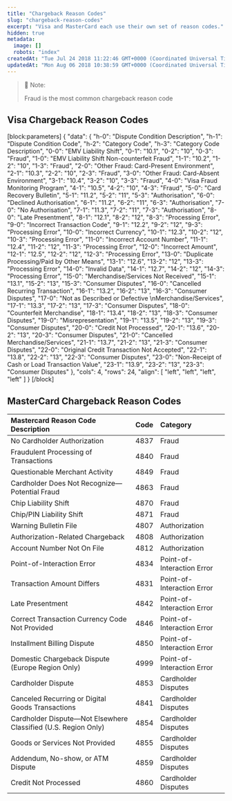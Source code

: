 ```yaml
---
title: "Chargeback Reason Codes"
slug: "chargeback-reason-codes"
excerpt: "Visa and MasterCard each use their own set of reason codes."
hidden: true
metadata: 
  image: []
  robots: "index"
createdAt: "Tue Jul 24 2018 11:22:46 GMT+0000 (Coordinated Universal Time)"
updatedAt: "Mon Aug 06 2018 10:38:59 GMT+0000 (Coordinated Universal Time)"
---
```

> 🚧 Note:
> 
> Fraud is the most common chargeback reason code

## Visa Chargeback Reason Codes

[block:parameters]
{
  "data": {
    "h-0": "Dispute Condition Description",
    "h-1": "Dispute Condition Code",
    "h-2": "Category Code",
    "h-3": "Category Code Description",
    "0-0": "EMV Liability Shift",
    "0-1": "10.1",
    "0-2": "10",
    "0-3": "Fraud",
    "1-0": "EMV Liability Shift Non-counterfeit Fraud",
    "1-1": "10.2",
    "1-2": "10",
    "1-3": "Fraud",
    "2-0": "Other Fraud: Card-Present Environment",
    "2-1": "10.3",
    "2-2": "10",
    "2-3": "Fraud",
    "3-0": "Other Fraud: Card-Absent Environment",
    "3-1": "10.4",
    "3-2": "10",
    "3-3": "Fraud",
    "4-0": "Visa Fraud Monitoring Program",
    "4-1": "10.5",
    "4-2": "10",
    "4-3": "Fraud",
    "5-0": "Card Recovery Bulletin",
    "5-1": "11.2",
    "5-2": "11",
    "5-3": "Authorisation",
    "6-0": "Declined Authorisation",
    "6-1": "11.2",
    "6-2": "11",
    "6-3": "Authorisation",
    "7-0": "No Authorisation",
    "7-1": "11.3",
    "7-2": "11",
    "7-3": "Authorisation",
    "8-0": "Late Presentment",
    "8-1": "12.1",
    "8-2": "12",
    "8-3": "Processing Error",
    "9-0": "Incorrect Transaction Code",
    "9-1": "12.2",
    "9-2": "12",
    "9-3": "Processing Error",
    "10-0": "Incorrect Currency",
    "10-1": "12.3",
    "10-2": "12",
    "10-3": "Processing Error",
    "11-0": "Incorrect Account Number",
    "11-1": "12.4",
    "11-2": "12",
    "11-3": "Processing Error",
    "12-0": "Incorrect Amount",
    "12-1": "12.5",
    "12-2": "12",
    "12-3": "Processing Error",
    "13-0": "Duplicate Processing/Paid by Other Means",
    "13-1": "12.6",
    "13-2": "12",
    "13-3": "Processing Error",
    "14-0": "Invalid Data",
    "14-1": "12.7",
    "14-2": "12",
    "14-3": "Processing Error",
    "15-0": "Merchandise/Services Not Received",
    "15-1": "13.1",
    "15-2": "13",
    "15-3": "Consumer Disputes",
    "16-0": "Cancelled Recurring Transaction",
    "16-1": "13.2",
    "16-2": "13",
    "16-3": "Consumer Disputes",
    "17-0": "Not as Described or Defective  \nMerchandise/Services",
    "17-1": "13.3",
    "17-2": "13",
    "17-3": "Consumer Disputes",
    "18-0": "Counterfeit Merchandise",
    "18-1": "13.4",
    "18-2": "13",
    "18-3": "Consumer Disputes",
    "19-0": "Misrepresentation",
    "19-1": "13.5",
    "19-2": "13",
    "19-3": "Consumer Disputes",
    "20-0": "Credit Not Processed",
    "20-1": "13.6",
    "20-2": "13",
    "20-3": "Consumer Disputes",
    "21-0": "Cancelled Merchandise/Services",
    "21-1": "13.7",
    "21-2": "13",
    "21-3": "Consumer Disputes",
    "22-0": "Original Credit Transaction Not Accepted",
    "22-1": "13.8",
    "22-2": "13",
    "22-3": "Consumer Disputes",
    "23-0": "Non-Receipt of Cash or Load Transaction Value",
    "23-1": "13.9",
    "23-2": "13",
    "23-3": "Consumer Disputes"
  },
  "cols": 4,
  "rows": 24,
  "align": [
    "left",
    "left",
    "left",
    "left"
  ]
}
[/block]


## MasterCard Chargeback Reason Codes

| Mastercard Reason Code Description                             | Code | Category                   |
| :------------------------------------------------------------- | :--- | :------------------------- |
| No Cardholder Authorization                                    | 4837 | Fraud                      |
| Fraudulent Processing of Transactions                          | 4840 | Fraud                      |
| Questionable Merchant Activity                                 | 4849 | Fraud                      |
| Cardholder Does Not Recognize—Potential Fraud                  | 4863 | Fraud                      |
| Chip Liability Shift                                           | 4870 | Fraud                      |
| Chip/PIN Liability Shift                                       | 4871 | Fraud                      |
| Warning Bulletin File                                          | 4807 | Authorization              |
| Authorization-Related Chargeback                               | 4808 | Authorization              |
| Account Number Not On File                                     | 4812 | Authorization              |
| Point-of-Interaction Error                                     | 4834 | Point-of-Interaction Error |
| Transaction Amount Differs                                     | 4831 | Point-of-Interaction Error |
| Late Presentment                                               | 4842 | Point-of-Interaction Error |
| Correct Transaction Currency Code Not Provided                 | 4846 | Point-of-Interaction Error |
| Installment Billing Dispute                                    | 4850 | Point-of-Interaction Error |
| Domestic Chargeback Dispute (Europe Region Only)               | 4999 | Point-of-Interaction Error |
| Cardholder Dispute                                             | 4853 | Cardholder Disputes        |
| Canceled Recurring or Digital Goods Transactions               | 4841 | Cardholder Disputes        |
| Cardholder Dispute—Not Elsewhere Classified (U.S. Region Only) | 4854 | Cardholder Disputes        |
| Goods or Services Not Provided                                 | 4855 | Cardholder Disputes        |
| Addendum, No-show, or ATM Dispute                              | 4859 | Cardholder Disputes        |
| Credit Not Processed                                           | 4860 | Cardholder Disputes        |
